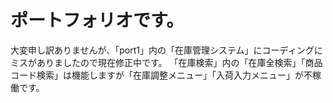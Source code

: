 # ポートフォリオです。
大変申し訳ありませんが、「port1」内の「在庫管理システム」にコーディングにミスがありましたので現在修正中です。
「在庫検索」内の「在庫全検索」「商品コード検索」は機能しますが「在庫調整メニュー」「入荷入力メニュー」が不稼働です。
